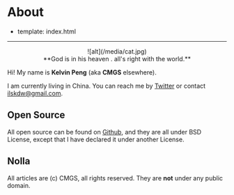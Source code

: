 # About

- template: index.html

---------

<center>![alt](/media/cat.jpg)</center>
<center>**God is in his heaven . all's right with the world.**</center>

Hi! My name is **Kelvin Peng** (aka **CMGS** elsewhere).

I am currently living in China. You can reach me by
[Twitter](https://twitter.com/CMGS1988) or contact <ilskdw@gmail.com>.


## Open Source

All open source can be found on [Github](https://github.com/CMGS),
and they are all under BSD License,
except that I have declared it under another License.


## Nolla

All articles are (c) CMGS, all rights reserved. They are **not**
under any public domain.
